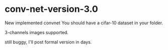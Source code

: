 conv-net-version-3.0
===================

New implemented convnet
You should have a cifar-10 dataset in your folder.

3-channels images supported.

still buggy, I'll post formal version in days.

